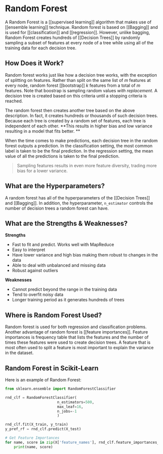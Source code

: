 # Random Forest

A Random Forest is a [[supervised learning]] algorithm that makes use of  [[ensemble learning]] technique. Random forest is based on [[Bagging]] and is used for [[classification]] and [[regression]]. However, unlike bagging, Random Forest creates hundreds of [[Decision Trees]] by randomly sampling a subset of features at every node of a tree while using all of the training data for each decision tree. 

## How Does it Work? 

Random forest works just like how a decision tree works, with the exception of splitting on features. Rather than split on the same list of $m$ features at every node, random forest [[bootstrap]] $k$ features from a total of $m$ features. Note that boostrap is sampling random values *with replacement*. A decision tree is created based on this criteria until a stopping criteria is reached. 

The random forest then creates another tree based on the above description. In fact, it creates hundreds or thousands of such decision trees. Because each tree is created by a random set of features, each tree is independent of each other. **This results in higher bias and low variance resulting in a model that fits better. **

When the time comes to make predictions, each decision tree in the random forest outputs a prediction. In the classification setting, the most common label is taken to be the final prediction. In the regression setting, the mean value of all the predictions is taken to the final prediction.

> Sampling features results in even more feature diversity, trading more bias for a lower variance. 

## What are the Hyperparameters? 

A random forest has all of the hyperparameters of the [[Decision Trees]] and [[Bagging]]. In addition, the hyperparameter, `n_estimator` controls the number of decision trees a random forest can have. 

## What are the Strengths & Weaknesses? 

**Strengths**

* Fast to fit and predict. Works well with MapReduce
* Easy to interpret
* Have lower variance and high bias making them robust to changes in the data
* Able to deal with unbalanced and missing data
* Robust against outliers

**Weaknesses**

* Cannot predict beyond the range in the training data
* Tend to overfit noisy data
* Longer training period as it generates hundreds of trees


## Where is Random Forest Used? 

Random forest is used for both regression and classification problems. Another advantage of random forest is [[feature importances]]. Feature importances is frequency table that lists the features and the number of times these features were used to create decision trees. A feature that is most often used to split a feature is most important to explain the variance in the dataset. 

## Random Forest in Scikit-Learn

Here is an example of Random Forest: 

```python
from sklearn.ensemble import RandomForestClassifier

rnd_clf = RandomForestClassifier(
						n_estimators=500,
    					max_leaf=16,
    					n_jobs=-1
                        )

rnd_clf.fit(X_train, y_train)
y_pref_rf = rnd_clf.predict(X_test)

# Get Feature Importances
for name, score in zip(X['feature_names'], rnd_clf.feature_importances_):
    print(name, score)

```